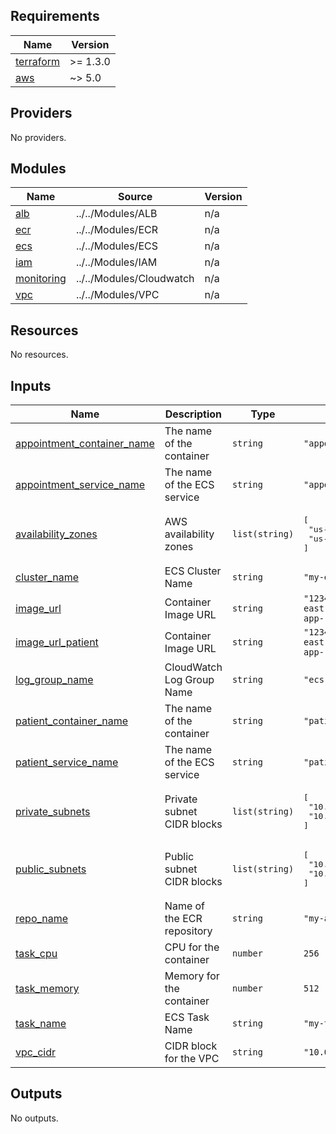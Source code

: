 <!-- BEGIN_TF_DOCS -->
## Requirements

| Name | Version |
|------|---------|
| <a name="requirement_terraform"></a> [terraform](#requirement\_terraform) | >= 1.3.0 |
| <a name="requirement_aws"></a> [aws](#requirement\_aws) | ~> 5.0 |

## Providers

No providers.

## Modules

| Name | Source | Version |
|------|--------|---------|
| <a name="module_alb"></a> [alb](#module\_alb) | ../../Modules/ALB | n/a |
| <a name="module_ecr"></a> [ecr](#module\_ecr) | ../../Modules/ECR | n/a |
| <a name="module_ecs"></a> [ecs](#module\_ecs) | ../../Modules/ECS | n/a |
| <a name="module_iam"></a> [iam](#module\_iam) | ../../Modules/IAM | n/a |
| <a name="module_monitoring"></a> [monitoring](#module\_monitoring) | ../../Modules/Cloudwatch | n/a |
| <a name="module_vpc"></a> [vpc](#module\_vpc) | ../../Modules/VPC | n/a |

## Resources

No resources.

## Inputs

| Name | Description | Type | Default | Required |
|------|-------------|------|---------|:--------:|
| <a name="input_appointment_container_name"></a> [appointment\_container\_name](#input\_appointment\_container\_name) | The name of the container | `string` | `"appointment-container"` | no |
| <a name="input_appointment_service_name"></a> [appointment\_service\_name](#input\_appointment\_service\_name) | The name of the ECS service | `string` | `"appointment-service"` | no |
| <a name="input_availability_zones"></a> [availability\_zones](#input\_availability\_zones) | AWS availability zones | `list(string)` | <pre>[<br/>  "us-west-2a",<br/>  "us-west-2b"<br/>]</pre> | no |
| <a name="input_cluster_name"></a> [cluster\_name](#input\_cluster\_name) | ECS Cluster Name | `string` | `"my-ecs-cluster"` | no |
| <a name="input_image_url"></a> [image\_url](#input\_image\_url) | Container Image URL | `string` | `"123456789012.dkr.ecr.us-east-1.amazonaws.com/my-app-repo:latest"` | no |
| <a name="input_image_url_patient"></a> [image\_url\_patient](#input\_image\_url\_patient) | Container Image URL | `string` | `"123456789012.dkr.ecr.us-east-1.amazonaws.com/my-app-repo:latest"` | no |
| <a name="input_log_group_name"></a> [log\_group\_name](#input\_log\_group\_name) | CloudWatch Log Group Name | `string` | `"ecs-application-logs"` | no |
| <a name="input_patient_container_name"></a> [patient\_container\_name](#input\_patient\_container\_name) | The name of the container | `string` | `"patient-container"` | no |
| <a name="input_patient_service_name"></a> [patient\_service\_name](#input\_patient\_service\_name) | The name of the ECS service | `string` | `"patient-service"` | no |
| <a name="input_private_subnets"></a> [private\_subnets](#input\_private\_subnets) | Private subnet CIDR blocks | `list(string)` | <pre>[<br/>  "10.0.3.0/24",<br/>  "10.0.4.0/24"<br/>]</pre> | no |
| <a name="input_public_subnets"></a> [public\_subnets](#input\_public\_subnets) | Public subnet CIDR blocks | `list(string)` | <pre>[<br/>  "10.0.1.0/24",<br/>  "10.0.2.0/24"<br/>]</pre> | no |
| <a name="input_repo_name"></a> [repo\_name](#input\_repo\_name) | Name of the ECR repository | `string` | `"my-app-repo"` | no |
| <a name="input_task_cpu"></a> [task\_cpu](#input\_task\_cpu) | CPU for the container | `number` | `256` | no |
| <a name="input_task_memory"></a> [task\_memory](#input\_task\_memory) | Memory for the container | `number` | `512` | no |
| <a name="input_task_name"></a> [task\_name](#input\_task\_name) | ECS Task Name | `string` | `"my-task"` | no |
| <a name="input_vpc_cidr"></a> [vpc\_cidr](#input\_vpc\_cidr) | CIDR block for the VPC | `string` | `"10.0.0.0/16"` | no |

## Outputs

No outputs.
<!-- END_TF_DOCS -->